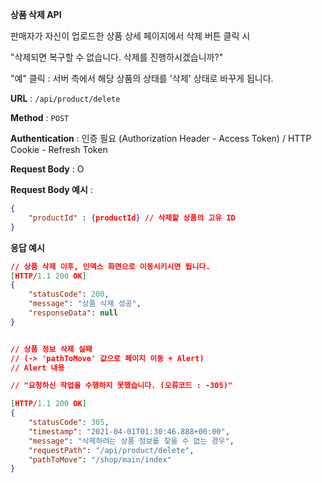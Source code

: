 **상품 삭제 API** 

판매자가 자신이 업로드한 상품 상세 페이지에서 삭제 버튼 클릭 시 

"삭제되면 복구할 수 없습니다. 삭제를 진행하시겠습니까?" 

"예" 클릭 : 서버 측에서 해당 상품의 상태를 '삭제' 상태로 바꾸게 됩니다. 

**URL** : `/api/product/delete` 

**Method** : `POST`

**Authentication** : 인증 필요 (Authorization Header - Access Token) / HTTP Cookie - Refresh Token

**Request Body** :  O

**Request Body 예시** :

```json
{
    "productId" : {productId} // 삭제할 상품의 고유 ID 
}
```

**응답 예시**

```json
// 상품 삭제 이후, 인덱스 화면으로 이동시키시면 됩니다. 
[HTTP/1.1 200 OK]
{
    "statusCode": 200,
    "message": "상품 삭제 성공",
    "responseData": null
}


// 상품 정보 삭제 실패 
// (-> 'pathToMove' 값으로 페이지 이동 + Alert)
// Alert 내용

// "요청하신 작업을 수행하지 못했습니다. (오류코드 : -305)"

[HTTP/1.1 200 OK]
{
    "statusCode": 305,
    "timestamp": "2021-04-01T01:30:46.888+00:00",
    "message": "삭제하려는 상품 정보를 찾을 수 없는 경우",
    "requestPath": "/api/product/delete",
    "pathToMove": "/shop/main/index"
}
```

